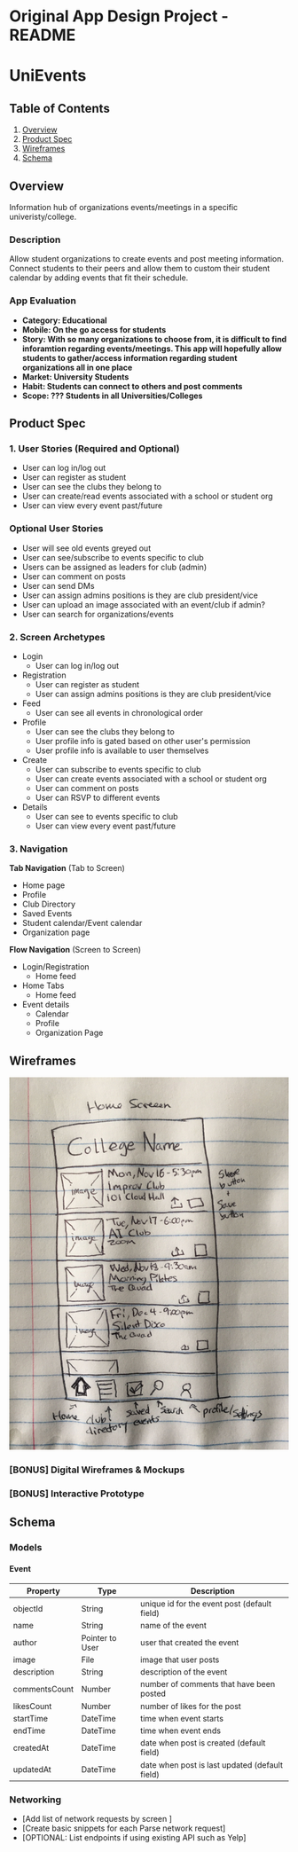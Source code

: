 Original App Design Project - README
===

# UniEvents

## Table of Contents
1. [Overview](#Overview)
1. [Product Spec](#Product-Spec)
1. [Wireframes](#Wireframes)
2. [Schema](#Schema)

## Overview
Information hub of organizations events/meetings in a specific univeristy/college.

### Description
Allow student organizations to create events and post meeting information. Connect students to their peers and allow them to custom their student calendar by adding events that fit their schedule. 

### App Evaluation
- **Category: Educational**
- **Mobile: On the go access for students**
- **Story: With so many organizations to choose from, it is difficult to      find inforamtion regarding events/meetings. This app will hopefully allow students to gather/access information regarding student organizations all in one place**
- **Market: University Students**
- **Habit: Students can connect to others and post comments**
- **Scope: ??? Students in all Universities/Colleges**

## Product Spec

### 1. User Stories (Required and Optional)
* User can log in/log out
* User can register as student
* User can see the clubs they belong to 
* User can create/read events associated with a school or student org
* User can view every event past/future

### Optional User Stories
* User will see old events greyed out
* User can see/subscribe to events specific to club
* Users can be assigned as leaders for club (admin)
* User can comment on posts
* User can send DMs
* User can assign admins positions is they are club president/vice
* User can upload an image associated with an event/club if admin?
* User can search for organizations/events

### 2. Screen Archetypes
* Login
    * User can log in/log out
* Registration 
   * User can register as student 
   * User can assign admins positions is they are club president/vice
* Feed
    * User can see all events in chronological order 
* Profile
    * User can see the clubs they belong to
    * User profile info is gated based on other user's permission 
    * User profile info is available to user themselves
* Create
    * User can subscribe to events specific to club
    * User can create events associated with a school or student org
    * User can comment on posts
    * User can RSVP to different events
* Details
    * User can see to events specific to club
    * User can view every event past/future
### 3. Navigation

**Tab Navigation** (Tab to Screen)

* Home page
* Profile
* Club Directory
* Saved Events
* Student calendar/Event calendar
* Organization page


**Flow Navigation** (Screen to Screen)

* Login/Registration
    * Home feed
* Home Tabs
    * Home feed
* Event details
    * Calendar
    * Profile
    * Organization Page

## Wireframes
<img src="images/home_screen_wireframe.jpg" width=600>

### [BONUS] Digital Wireframes & Mockups

### [BONUS] Interactive Prototype

## Schema 
### Models
#### Event

   | Property      | Type     | Description |
   | ------------- | -------- | ------------|
   | objectId      | String   | unique id for the event post (default field) |
   | name          | String   | name of the event |
   | author        | Pointer to User| user that created the event |
   | image         | File     | image that user posts |
   | description   | String   | description of the event |
   | commentsCount | Number   | number of comments that have been posted |
   | likesCount    | Number   | number of likes for the post |
   | startTime     | DateTime | time when event starts |
   | endTime       | DateTime | time when event ends |
   | createdAt     | DateTime | date when post is created (default field) |
   | updatedAt     | DateTime | date when post is last updated (default field) |
### Networking
- [Add list of network requests by screen ]
- [Create basic snippets for each Parse network request]
- [OPTIONAL: List endpoints if using existing API such as Yelp]